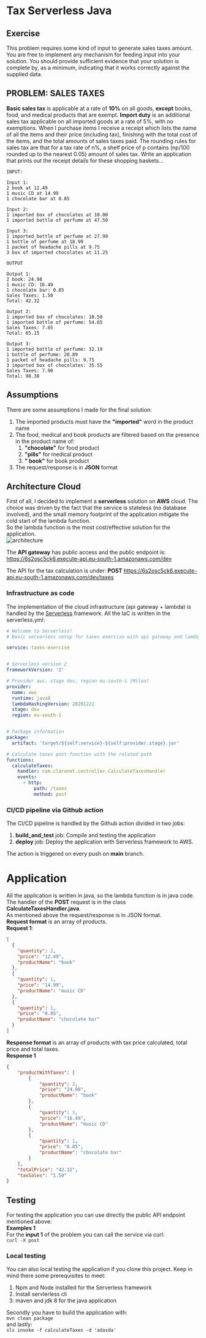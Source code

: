 # Tax Serverless Java
## Exercise 
This problem requires some kind of input to generate sales taxes amount. You are free to implement any mechanism for feeding input into your solution. You should provide sufficient evidence that your solution is complete by, as a minimum, indicating that it works correctly against the supplied data.  
## PROBLEM: SALES TAXES
**Basic sales tax** is applicable at a rate of **10%** on all goods, **except** books, food, and medical products that are exempt. **Import duty** is an additional sales tax applicable on all imported goods at a rate of 5%, with no exemptions.
When I purchase items I receive a receipt which lists the name of all the items and their price (including tax), finishing with the total cost of the items, and the total amounts of sales taxes paid. The rounding rules for sales tax are that for a tax rate of n%, a shelf price of p contains (np/100 rounded up to the nearest 0.05) amount of sales tax.
Write an application that prints out the receipt details for these shopping baskets...

```
INPUT:

Input 1:
2 book at 12.49
1 music CD at 14.99
1 chocolate bar at 0.85

Input 2:
1 imported box of chocolates at 10.00
1 imported bottle of perfume at 47.50

Input 3:
1 imported bottle of perfume at 27.99
1 bottle of perfume at 18.99
1 packet of headache pills at 9.75
3 box of imported chocolates at 11.25

OUTPUT

Output 1:
2 book: 24.98
1 music CD: 16.49
1 chocolate bar: 0.85
Sales Taxes: 1.50
Total: 42.32

Output 2:
1 imported box of chocolates: 10.50
1 imported bottle of perfume: 54.65
Sales Taxes: 7.65
Total: 65.15

Output 3:
1 imported bottle of perfume: 32.19
1 bottle of perfume: 20.89
1 packet of headache pills: 9.75
3 imported box of chocolates: 35.55
Sales Taxes: 7.90
Total: 98.38
```

## Assumptions
There are some assumptions I made for the final solution:
1. The imported products must have the **"imported"** word in the product name
2. The food, medical and book products are filtered based on the presence in the product name of:
   1. **"chocolate"** for food product
   2. **"pills"** for medical product
   3. **" book"** for book product
3. The request/response is in **JSON** format

## Architecture Cloud
First of all, I decided to implement a **serverless** solution on **AWS** cloud. The choice was driven by the fact that the service is stateless (no database involved), and the small memory footprint of the application mitigate the cold start of the lambda function.  
So the lambda function is the most cost/effective solution for the application.  
![architecture](architecture.png)

The **API gateway** has public access and the public endpoint is:
https://6s2osc5ck6.execute-api.eu-south-1.amazonaws.com/dev

The API for the tax calculation is under:
**POST** https://6s2osc5ck6.execute-api.eu-south-1.amazonaws.com/dev/taxes

### Infrastructure as code
The implementation of the cloud infrastructure (api gateway + lambda) is handled by the [Serverless](https://www.serverless.com/) framework.
All the IaC is written in the serverless.yml:
```yaml
# Welcome to Serverless!
# Basic serverless setup for taxes exercise with api gateway and lamda_proxy integration

service: taxes-exercise


# Serverless version 2
frameworkVersion: '2'

# Provider aws, stage dev, region eu-south-1 (Milan)
provider:
  name: aws
  runtime: java8
  lambdaHashingVersion: 20201221
  stage: dev
  region: eu-south-1


# Package information
package:
  artifact: 'target/${self:service}-${self:provider.stage}.jar'

# Calculate taxes post function with the related path
functions:
  calculateTaxes:
    handler: com.claranet.controller.CalculateTaxesHandler
    events:
      - http:
          path: /taxes
          method: post
```
### CI/CD pipeline via Github action
The CI/CD pipeline is handled by the Github action divided in two jobs:
1. **build_and_test** job: Compile and testing the application
2. **deploy** job: Deploy the application with Serverless framework to AWS.

The action is triggered on every push on **main** branch.

# Application
All the application is written in java, so the lambda function is in java code. The handler of the **POST** request is in the class **CalculateTaxesHandler.java**.  
As mentioned above the request/response is in JSON format.  
**Request format** is an array of products.  
**Request 1**:
```json
[
  {
    "quantity": 2,
    "price": "12.49",
    "productName": "book"
  },
  {
    "quantity": 1,
    "price": "14.99",
    "productName": "music CD"
  },
  {
    "quantity": 1,
    "price": "0.85",
    "productName": "chocolate bar"
  }
]
```
**Response format** is an array of products with tax price calculated, total price and total taxes.  
**Response 1**
```json
{
    "productWithTaxes": [
        {
            "quantity": 2,
            "price": "24.98",
            "productName": "book"
        },
        {
            "quantity": 1,
            "price": "16.49",
            "productName": "music CD"
        },
        {
            "quantity": 1,
            "price": "0.85",
            "productName": "chocolate bar"
        }
    ],
    "totalPrice": "42.32",
    "taxSales": "1.50"
}
```
## Testing
For testing the application you can use directly the public API endpoint mentioned above:  
**Examples 1**  
For the **input 1** of the problem you can call the service via curl:  
``` curl -X post ```

### Local testing
You can also local testing the application if you clone this project. Keep in mind there some prerequisites to meet: 
1. Npm and Node installed for the Serverless framework
2. Install servlerless cli
3. maven and jdk 8 for the java application

Secondly you have to build the application with:  
``` mvn clean package ```  
and lastly:  
``` sls invoke -f calculateTaxes -d 'adasda' ```
